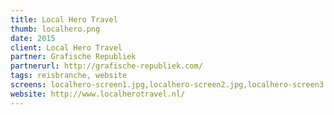 ```yaml
---
title: Local Hero Travel
thumb: localhero.png
date: 2015
client: Local Hero Travel
partner: Grafische Republiek
partnerurl: http://grafische-republiek.com/
tags: reisbranche, website
screens: localhero-screen1.jpg,localhero-screen2.jpg,localhero-screen3.jpg
website: http://www.localherotravel.nl/
---
```

